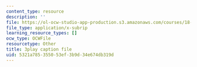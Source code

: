 ```yaml
---
content_type: resource
description: ''
file: https://ol-ocw-studio-app-production.s3.amazonaws.com/courses/18-065-matrix-methods-in-data-analysis-signal-processing-and-machine-learning-spring-2018/5321a785355053ef3b9d34e674db319d_lZrIPRnoGQQ.srt
file_type: application/x-subrip
learning_resource_types: []
ocw_type: OCWFile
resourcetype: Other
title: 3play caption file
uid: 5321a785-3550-53ef-3b9d-34e674db319d
---
```

